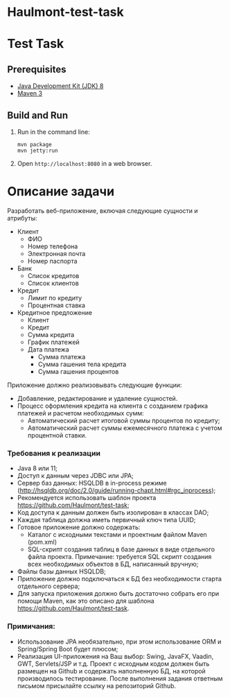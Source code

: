 # Haulmont-test-task

Test Task
=========

Prerequisites
-------------

* [Java Development Kit (JDK) 8](http://www.oracle.com/technetwork/java/javase/downloads/jdk8-downloads-2133151.html)
* [Maven 3](https://maven.apache.org/download.cgi)

Build and Run
-------------

1. Run in the command line:
	```
	mvn package
	mvn jetty:run
	```

2. Open `http://localhost:8080` in a web browser.

# Описание задачи
Разработать веб-приложение, включая следующие сущности и атрибуты:
* Клиент
	* ФИО
	* Номер телефона
	* Электронная почта
	* Номер паспорта
* Банк
	* Список кредитов
	* Список клиентов
* Кредит
	* Лимит по кредиту
	* Процентная ставка
* Кредитное предложение
	* Клиент
	* Кредит
	* Сумма кредита
	* График платежей
	* Дата платежа
		* Сумма платежа
		* Сумма гашения тела кредита
		* Сумма гашения процентов

Приложение должно реализовывать следующие функции:
* Добавление, редактирование и удаление сущностей.
* Процесс оформления кредита на клиента с созданием графика платежей и расчетом необходимых сумм:
	* Автоматический расчет итоговой суммы процентов по кредиту;
	* Автоматический расчет суммы ежемесячного платежа с учетом процентной ставки.

### Требования к реализации
* Java 8 или 11;
* Доступ к данным через JDBC или JPA;
* Сервер баз данных: HSQLDB в in-process режиме (http://hsqldb.org/doc/2.0/guide/running-chapt.html#rgc_inprocess);
* Рекомендуется использовать шаблон проекта https://github.com/Haulmont/test-task;
* Код доступа к данным должен быть изолирован в классах DAO;
* Каждая таблица должна иметь первичный ключ типа UUID;
* Готовое приложение должно содержать:
	* Каталог с исходными текстами и проектным файлом Maven (pom.xml)
	* SQL-скрипт создания таблиц в базе данных в виде отдельного файла проекта. Примечание: требуется SQL скрипт создания всех необходимых объектов в БД, написанный вручную;
* Файлы базы данных HSQLDB;
* Приложение должно подключаться к БД без необходимости старта отдельного сервера;
* Для запуска приложения должно быть достаточно собрать его при помощи Maven, как это описано для шаблона https://github.com/Haulmont/test-task.
### Примичания:
* Использование JPA необязательно, при этом использование ORM и Spring/Spring Boot будет плюсом;
* Реализация UI-приложения на Ваш выбор: Swing, JavaFX, Vaadin, GWT, Servlets/JSP и т.д.
Проект с исходным кодом должен быть размещен на Github и содержать наполненную БД, на которой производилось тестирование. После выполнения задания ответным письмом присылайте ссылку на репозиторий Github.
